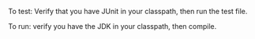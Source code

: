 To test: Verify that you have JUnit in your classpath, then run the test file.

To run: verify you have the JDK in your classpath, then compile.